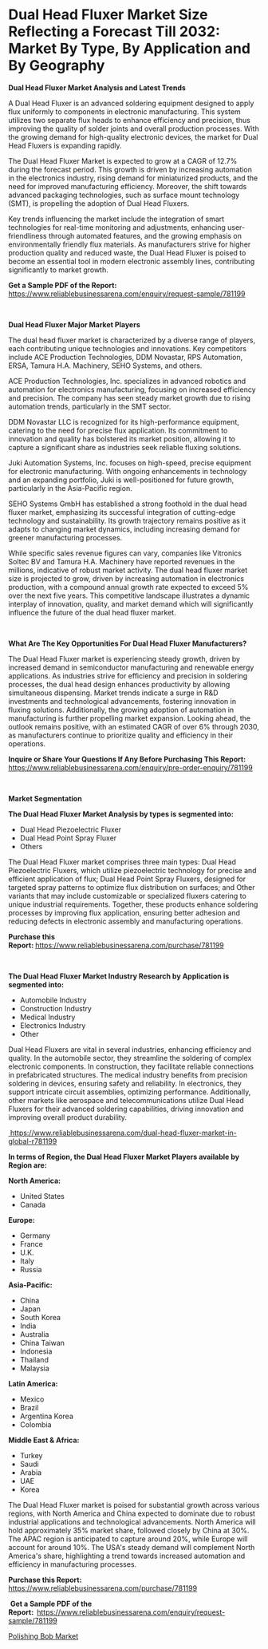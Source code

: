 <p><h1>Dual Head Fluxer Market Size Reflecting a Forecast Till 2032: Market By Type, By Application and By Geography</h1></p><p><strong>Dual Head Fluxer Market Analysis and Latest Trends</strong></p>
<p><p>A Dual Head Fluxer is an advanced soldering equipment designed to apply flux uniformly to components in electronic manufacturing. This system utilizes two separate flux heads to enhance efficiency and precision, thus improving the quality of solder joints and overall production processes. With the growing demand for high-quality electronic devices, the market for Dual Head Fluxers is expanding rapidly.</p><p>The Dual Head Fluxer Market is expected to grow at a CAGR of 12.7% during the forecast period. This growth is driven by increasing automation in the electronics industry, rising demand for miniaturized products, and the need for improved manufacturing efficiency. Moreover, the shift towards advanced packaging technologies, such as surface mount technology (SMT), is propelling the adoption of Dual Head Fluxers. </p><p>Key trends influencing the market include the integration of smart technologies for real-time monitoring and adjustments, enhancing user-friendliness through automated features, and the growing emphasis on environmentally friendly flux materials. As manufacturers strive for higher production quality and reduced waste, the Dual Head Fluxer is poised to become an essential tool in modern electronic assembly lines, contributing significantly to market growth.</p></p>
<p><strong>Get a Sample PDF of the Report:&nbsp;</strong> <a href="https://www.reliablebusinessarena.com/enquiry/request-sample/781199?utm_campaign=3181&utm_medium=2&utm_source=Github&utm_content=ia&utm_term=26032025&utm_id=dual-head-fluxer">https://www.reliablebusinessarena.com/enquiry/request-sample/781199</a></p>
<p>&nbsp;</p>
<p><strong>Dual Head Fluxer Major Market Players</strong></p>
<p><p>The dual head fluxer market is characterized by a diverse range of players, each contributing unique technologies and innovations. Key competitors include ACE Production Technologies, DDM Novastar, RPS Automation, ERSA, Tamura H.A. Machinery, SEHO Systems, and others. </p><p>ACE Production Technologies, Inc. specializes in advanced robotics and automation for electronics manufacturing, focusing on increased efficiency and precision. The company has seen steady market growth due to rising automation trends, particularly in the SMT sector.</p><p>DDM Novastar LLC is recognized for its high-performance equipment, catering to the need for precise flux application. Its commitment to innovation and quality has bolstered its market position, allowing it to capture a significant share as industries seek reliable fluxing solutions.</p><p>Juki Automation Systems, Inc. focuses on high-speed, precise equipment for electronic manufacturing. With ongoing enhancements in technology and an expanding portfolio, Juki is well-positioned for future growth, particularly in the Asia-Pacific region.</p><p>SEHO Systems GmbH has established a strong foothold in the dual head fluxer market, emphasizing its successful integration of cutting-edge technology and sustainability. Its growth trajectory remains positive as it adapts to changing market dynamics, including increasing demand for greener manufacturing processes.</p><p>While specific sales revenue figures can vary, companies like Vitronics Soltec BV and Tamura H.A. Machinery have reported revenues in the millions, indicative of robust market activity. The dual head fluxer market size is projected to grow, driven by increasing automation in electronics production, with a compound annual growth rate expected to exceed 5% over the next five years. This competitive landscape illustrates a dynamic interplay of innovation, quality, and market demand which will significantly influence the future of the dual head fluxer market.</p></p>
<p>&nbsp;</p>
<p><strong>What Are The Key Opportunities For Dual Head Fluxer Manufacturers?</strong></p>
<p><p>The Dual Head Fluxer market is experiencing steady growth, driven by increased demand in semiconductor manufacturing and renewable energy applications. As industries strive for efficiency and precision in soldering processes, the dual head design enhances productivity by allowing simultaneous dispensing. Market trends indicate a surge in R&D investments and technological advancements, fostering innovation in fluxing solutions. Additionally, the growing adoption of automation in manufacturing is further propelling market expansion. Looking ahead, the outlook remains positive, with an estimated CAGR of over 6% through 2030, as manufacturers continue to prioritize quality and efficiency in their operations.</p></p>
<p><strong>Inquire or Share Your Questions If Any Before Purchasing This Report:</strong> <a href="https://www.reliablebusinessarena.com/enquiry/pre-order-enquiry/781199?utm_campaign=3181&utm_medium=2&utm_source=Github&utm_content=ia&utm_term=26032025&utm_id=dual-head-fluxer">https://www.reliablebusinessarena.com/enquiry/pre-order-enquiry/781199</a></p>
<p>&nbsp;</p>
<p><strong>Market Segmentation</strong></p>
<p><strong>The Dual Head Fluxer Market Analysis by types is segmented into:</strong></p>
<p><ul><li>Dual Head Piezoelectric Fluxer</li><li>Dual Head Point Spray Fluxer</li><li>Others</li></ul></p>
<p><p>The Dual Head Fluxer market comprises three main types: Dual Head Piezoelectric Fluxers, which utilize piezoelectric technology for precise and efficient application of flux; Dual Head Point Spray Fluxers, designed for targeted spray patterns to optimize flux distribution on surfaces; and Other variants that may include customizable or specialized fluxers catering to unique industrial requirements. Together, these products enhance soldering processes by improving flux application, ensuring better adhesion and reducing defects in electronic assembly and manufacturing operations.</p></p>
<p><strong>Purchase this Report:&nbsp;</strong><a href="https://www.reliablebusinessarena.com/purchase/781199?utm_campaign=3181&utm_medium=2&utm_source=Github&utm_content=ia&utm_term=26032025&utm_id=dual-head-fluxer">https://www.reliablebusinessarena.com/purchase/781199</a></p>
<p>&nbsp;</p>
<p><strong>The Dual Head Fluxer Market Industry Research by Application is segmented into:</strong></p>
<p><ul><li>Automobile Industry</li><li>Construction Industry</li><li>Medical Industry</li><li>Electronics Industry</li><li>Other</li></ul></p>
<p><p>Dual Head Fluxers are vital in several industries, enhancing efficiency and quality. In the automobile sector, they streamline the soldering of complex electronic components. In construction, they facilitate reliable connections in prefabricated structures. The medical industry benefits from precision soldering in devices, ensuring safety and reliability. In electronics, they support intricate circuit assemblies, optimizing performance. Additionally, other markets like aerospace and telecommunications utilize Dual Head Fluxers for their advanced soldering capabilities, driving innovation and improving overall product durability.</p></p>
<p><a href="https://www.reliablebusinessarena.com/dual-head-fluxer-market-in-global-r781199?utm_campaign=3181&utm_medium=2&utm_source=Github&utm_content=ia&utm_term=26032025&utm_id=dual-head-fluxer">&nbsp;https://www.reliablebusinessarena.com/dual-head-fluxer-market-in-global-r781199</a></p>
<p><strong>In terms of Region, the Dual Head Fluxer Market Players available by Region are:</strong></p>
<p>
    <p> <strong> North America: </strong>
        <ul>
            <li>United States</li>
            <li>Canada</li>
        </ul>
        </p> 
    <p> <strong> Europe: </strong>
        <ul>
            <li>Germany</li>
            <li>France</li>
            <li>U.K.</li>
            <li>Italy</li>
            <li>Russia</li>
        </ul>
        </p> 
    <p> <strong> Asia-Pacific: </strong>
        <ul>
            <li>China</li>
            <li>Japan</li>
            <li>South Korea</li>
            <li>India</li>
            <li>Australia</li>
            <li>China Taiwan</li>
            <li>Indonesia</li>
            <li>Thailand</li>
            <li>Malaysia</li>
        </ul>
        </p> 
    <p> <strong> Latin America: </strong>
        <ul>
            <li>Mexico</li>
            <li>Brazil</li>
            <li>Argentina Korea</li>
            <li>Colombia</li>
        </ul>
        </p> 
    <p> <strong> Middle East & Africa: </strong>
        <ul>
            <li>Turkey</li>
            <li>Saudi</li>
            <li>Arabia</li>
            <li>UAE</li>
            <li>Korea</li>
        </ul>
    </p>
    </p>
<p><p>The Dual Head Fluxer market is poised for substantial growth across various regions, with North America and China expected to dominate due to robust industrial applications and technological advancements. North America will hold approximately 35% market share, followed closely by China at 30%. The APAC region is anticipated to capture around 20%, while Europe will account for around 10%. The USA's steady demand will complement North America's share, highlighting a trend towards increased automation and efficiency in manufacturing processes.</p></p>
<p><strong>Purchase this Report: </strong><a href="https://www.reliablebusinessarena.com/purchase/781199?utm_campaign=3181&utm_medium=2&utm_source=Github&utm_content=ia&utm_term=26032025&utm_id=dual-head-fluxer">https://www.reliablebusinessarena.com/purchase/781199</a></p>
<p>&nbsp;<strong>Get a Sample PDF of the Report:&nbsp;&nbsp;</strong><a href="https://www.reliablebusinessarena.com/enquiry/request-sample/781199?utm_campaign=3181&utm_medium=2&utm_source=Github&utm_content=ia&utm_term=26032025&utm_id=dual-head-fluxer">https://www.reliablebusinessarena.com/enquiry/request-sample/781199</a></p>
<p><strong></strong></p>
<p><p><a href="https://github.com/awalinfucci/Market-Research-Report-List-1/blob/main/polishing-bob-market.md?utm_campaign=3181&utm_medium=2&utm_source=Github&utm_content=ia&utm_term=26032025&utm_id=dual-head-fluxer">Polishing Bob Market</a></p></p>